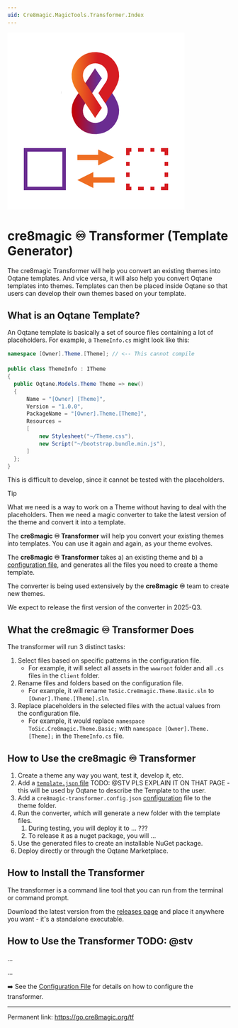 ```yaml
---
uid: Cre8magic.MagicTools.Transformer.Index
---
```


<img src="./assets/logo-400.webp" class="float-right" />

# cre8magic ♾️ Transformer (Template Generator)

The cre8magic Transformer will help you convert an existing themes into Oqtane templates.
And vice versa, it will also help you convert Oqtane templates into themes.
Templates can then be placed inside Oqtane so that users can develop their own themes based on your template.

## What is an Oqtane Template?

An Oqtane template is basically a set of source files containing a lot of placeholders.
For example, a `ThemeInfo.cs` might look like this:

```csharp
namespace [Owner].Theme.[Theme]; // <-- This cannot compile

public class ThemeInfo : ITheme
{
  public Oqtane.Models.Theme Theme => new()
  {
      Name = "[Owner] [Theme]",
      Version = "1.0.0",
      PackageName = "[Owner].Theme.[Theme]",
      Resources =
      [
          new Stylesheet("~/Theme.css"),
          new Script("~/bootstrap.bundle.min.js"),
      ]
  };
}
```

This is difficult to develop, since it cannot be tested with the placeholders.

> [!TIP]
> What we need is a way to work on a Theme without having to deal with the placeholders.
> Then we need a magic converter to take the latest version of the theme and convert it into a template.
>
> The **cre8magic ♾️ Transformer** will help you convert your existing themes into templates.
> You can use it again and again, as your theme evolves.

The **cre8magic ♾️ Transformer** takes a) an existing theme and b) a [configuration file](xref:Cre8magic.MagicTools.Transformer.Configuration),
and generates all the files you need to create a theme template.

The converter is being used extensively by the **cre8magic ♾️** team to create new themes.

We expect to release the first version of the converter in 2025-Q3.

## What the cre8magic ♾️ Transformer Does

The transformer will run 3 distinct tasks:

1. Select files based on specific patterns in the configuration file.
   - For example, it will select all assets in the `wwwroot` folder and all `.cs` files in the `Client` folder.
2. Rename files and folders based on the configuration file.
   - For example, it will rename `ToSic.Cre8magic.Theme.Basic.sln` to `[Owner].Theme.[Theme].sln`.
3. Replace placeholders in the selected files with the actual values from the configuration file.
   - For example, it would replace `namespace ToSic.Cre8magic.Theme.Basic;` with `namespace [Owner].Theme.[Theme];` in the `ThemeInfo.cs` file.


## How to Use the cre8magic ♾️ Transformer

1. Create a theme any way you want, test it, develop it, etc.
1. Add a [`template.json` file](xref:OqtaneThemes.Templates.Index) TODO: @STV PLS EXPLAIN IT ON THAT PAGE - this will be used by Oqtane to describe the Template to the user.
1. Add a `cre8magic-transformer.config.json` [configuration](xref:Cre8magic.MagicTools.Transformer.Configuration) file to the theme folder.
1. Run the converter, which will generate a new folder with the template files.
    1. During testing, you will deploy it to ... ???
    1. To release it as a nuget package, you will ...
1. Use the generated files to create an installable NuGet package.
1. Deploy directly or through the Oqtane Marketplace.

## How to Install the Transformer

The transformer is a command line tool that you can run from the terminal or command prompt.

Download the latest version from the [releases page](https://github.com/cre8magic/cre8magic-transformer/releases)
and place it anywhere you want - it's a standalone executable.

## How to Use the Transformer TODO: @stv

...

...

➡️ See the [Configuration File](xref:Cre8magic.MagicTools.Transformer.Configuration) for details on how to configure the transformer.

---

Permanent link: <https://go.cre8magic.org/tf>

